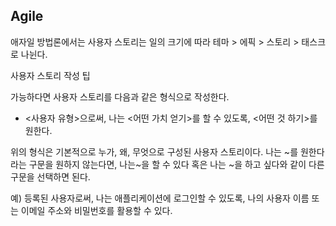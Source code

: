 ## Agile

애자일 방법론에서는 사용자 스토리는 일의 크기에 따라 테마 > 에픽 > 스토리 > 태스크로 나뉜다.

사용자 스토리 작성 팁

가능하다면 사용자 스토리를 다음과 같은 형식으로 작성한다.
- <사용자 유형>으로써, 나는 <어떤 가치 얻기>를 할 수 있도록, <어떤 것 하기>를 원한다.

위의 형식은 기본적으로 누가, 왜, 무엇으로 구성된 사용자 스토리이다. 나는 ~를 원한다라는 구문을 원하지
않는다면, 나는~을 할 수 있다 혹은 나는 ~을 하고 싶다와 같이 다른 구문을 선택하면 된다.

예) 등록된 사용자로써, 나는 애플리케이션에 로그인할 수 있도록, 나의 사용자 이름 또는 이메일 주소와 비밀번호를
활용할 수 있다.